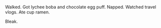 Walked. Got lychee boba and chocolate egg puff. Napped. Watched travel vlogs. Ate cup ramen.

Bleak.
